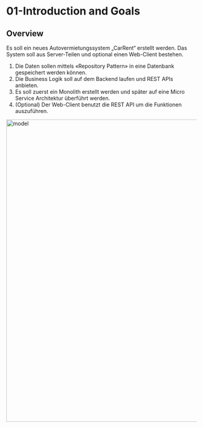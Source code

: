 # 01-Introduction and Goals

## Overview

Es soll ein neues Autovermietungssystem „CarRent“ erstellt werden.
Das System soll aus Server-Teilen und optional einen Web-Client bestehen.

1. Die Daten sollen mittels «Repository Pattern» in eine Datenbank gespeichert werden können. 
2. Die Business Logik soll auf dem Backend laufen und REST APIs anbieten. 
3. Es soll zuerst ein Monolith erstellt werden und später auf eine Micro Service Architektur überführt werden.
4. (Optional) Der Web-Client benutzt die REST API um die Funktionen auszuführen.

<img src="../images/overview-context.drawio.png" alt="model" width="800"/>